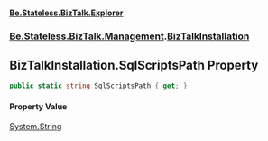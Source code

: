 #### [Be.Stateless.BizTalk.Explorer](README.md 'README')
### [Be.Stateless.BizTalk.Management](Be.Stateless.BizTalk.Management.md 'Be.Stateless.BizTalk.Management').[BizTalkInstallation](BizTalkInstallation.md 'Be.Stateless.BizTalk.Management.BizTalkInstallation')

## BizTalkInstallation.SqlScriptsPath Property

```csharp
public static string SqlScriptsPath { get; }
```

#### Property Value
[System.String](https://docs.microsoft.com/en-us/dotnet/api/System.String 'System.String')